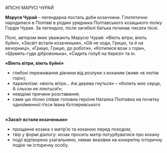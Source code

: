 #ПІСНІ МАРУСІ ЧУРАЙ

<p>
  <b>Маруся Чурай</b> – легендарна постать доби козаччини. Гіпотетично народилася в Полтаві в родині урядника Полтавського козацького полку Гордія Чурая. За легендою, після загибелі батька починає писати пісні.</p>
<p>   
Пісні, автором яких уважають Марусю Чурай: «Віють вітри, віють буйні», «Засвіт встали козаченьки», «Ой не ходи, Грицю, та й на вечорниці», «Грицю, Грицю, до роботи», «Котилися вози з гори», «Шумить-гуде дібровонька», «Сидить голуб на березі» та ін.
</p>  

<b>«Віють вітри, віють буйні»</b>
<ul>
  <li>глибокі переживання дівчини  від розлуки з коханим (живе «в лютім горі»);</li>
  <li>паралелізм: «віють вітри… Аж дерева гнуться» – «болить моє серце, А сльози не ллються!»;</li>
  <li>невідомі причини розставання;</li>
  <li>саме цю пісню співає головна героїня Наталка Полтавка на початку однойменної п’єси Івана Котляревського</li>
</ul>
<br>
<b>«Засвіт встали козаченьки»</b> 
<ul>
  <li>прощання козака з матір’ю та коханою перед походом;</li>
  <li>твір у формі діалогу: козак просить матір потурбуватися про кохану</li>
  <li>події відтворено узагальнено, немає вказівки на конкретну історичну подію чи історичну особу.</li>
</ul>